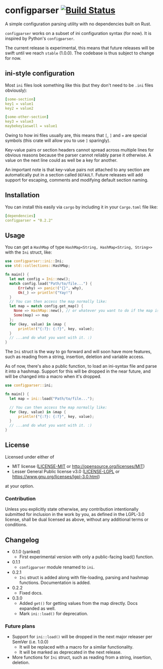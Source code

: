 # configparser [![Build Status](https://travis-ci.com/QEDK/configparser-rs.svg?branch=master)](https://travis-ci.com/QEDK/configparser-rs)
A simple configuration parsing utility with no dependencies built on Rust.

`configparser` works on a subset of ini configuration syntax (for now). It is inspired by Python's `configparser`.

The current release is experimental, this means that future releases will be swift until we reach `stable` (1.0.0).
The codebase is thus subject to change for now.

## ini-style configuration

Most `ini` files look something like this (but they don't need to be `.ini` files obviously):
```yaml
[some-section]
key1 = value1
key2 = value2

[some-other-section]
key3 = value3
maybekey1aswell = value1
```
Owing to how ini files usually are, this means that `[`, `]` and `=` are special symbols (this crate will allow you to use `]` sparingly).

Key-value pairs or section headers cannot spread across multiple lines for obvious reasons because the parser cannot reliably parse it otherwise.
A value on the next line could as well be a key for another.

An important note is that key-value pairs not attached to any section are automatically put in a section called `DEFAULT`.
Future releases will add support for escaping, comments and modifying default section naming.


## Installation
You can install this easily via `cargo` by including it in your `Cargo.toml` file like:
```yaml
[dependencies]
configparser = "0.2.2"
```

## Usage
You can get a `HashMap` of type `HashMap<String, HashMap<String, String>>` with the `Ini` struct, like:
```rust
use configparser::ini::Ini;
use std::collections::HashMap;

fn main() {
  let mut config = Ini::new();
  match config.load("Path/to/file...") {
      Err(why) => panic!("{}", why),
      Ok(_) => println!("Yay!")
  }
  // You can then access the map normally like:
  let map = match config.get_map() {
  	None => HashMap::new(), // or whatever you want to do if the map is empty
  	Some(map) => map
  };
  for (key, value) in &map {
      println!("{:?}: {:?}", key, value);
  }
  // ...and do what you want with it. :)
}
```
The `Ini` struct is the way to go forward and will soon have more features, such as reading from a string, insertion, deletion and variable access.

As of now, there's also a public function, to load an ini-syntax file and parse it into a hashmap. Support for this will be dropped in the near future, and will be changed into a macro when it's dropped.
```rust
use configparser::ini;

fn main() {
  let map = ini::load("Path/to/file...");

  // You can then access the map normally like:
  for (key, value) in &map {
      println!("{:?}: {:?}", key, value);
  }
  // ...and do what you want with it. :)
}
```

## License

Licensed under either of

 * MIT license ([LICENSE-MIT](LICENSE-MIT) or http://opensource.org/licenses/MIT)
 * Lesser General Public license v3.0 ([LICENSE-LGPL](LICENSE-LGPL) or https://www.gnu.org/licenses/lgpl-3.0.html)


at your option.

### Contribution

Unless you explicitly state otherwise, any contribution intentionally submitted
for inclusion in the work by you, as defined in the LGPL-3.0 license, shall be dual licensed as above, without any
additional terms or conditions.

## Changelog

- 0.1.0 (yanked)
  - First experimental version with only a public-facing load() function.
- 0.1.1
  - `configparser` module renamed to `ini`.
- 0.2.1
  - `Ini` struct is added along with file-loading, parsing and hashmap functions. Documentation is added.
- 0.2.2
  - Fixed docs.
- 0.3.0
  - Added `get()` for getting values from the map directly. Docs expanded as well.
  - Mark `ini::load()` for deprecation.

### Future plans

- Support for `ini::load()` will be dropped in the next major releaser per SemVer (i.e. 1.0.0)
  - It will be replaced with a macro for a similar functionality.
  - It will be marked as deprecated in the next release.
- More functions for `Ini` struct, such as reading from a string, insertion, deletion.